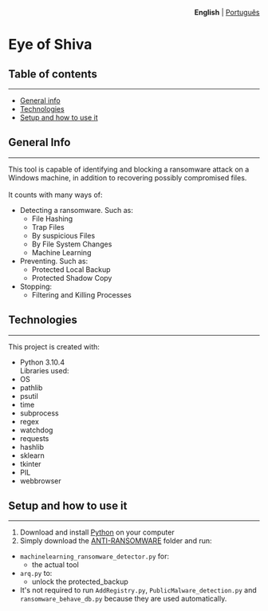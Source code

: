 <p align="right"><strong>English</strong> | <a href="INSERIR LINK .MD PT-BR">Português</a></p>

# Eye of Shiva #

## Table of contents
- - - -
* [General info](#general-info)
* [Technologies](#technologies)
* [Setup and how to use it](#Setup-and-how-to-use-it)

## General Info
- - - -
This tool is capable of identifying and blocking a ransomware attack on a Windows machine, in addition to recovering possibly compromised files.\
\
It counts with many ways of:
* Detecting a ransomware. Such as: 
    - File Hashing
    - Trap Files
    - By suspicious Files
    - By File System Changes
    - Machine Learning
* Preventing. Such as:
    - Protected Local Backup
    - Protected Shadow Copy
* Stopping:
    - Filtering and Killing Processes

## Technologies
- - - -
This project is created with:
* Python 3.10.4
\
Libraries used:
* OS
* pathlib
* psutil
* time
* subprocess
* regex
* watchdog
* requests
* hashlib
* sklearn
* tkinter
* PIL
* webbrowser

## Setup and how to use it
- - - -
1. Download and install [Python](https://www.python.org/downloads/) on your computer
2. Simply download the [ANTI-RANSOMWARE](https://github.com/Grupo0b1t/eye-of-shiva/tree/main/ANTI-RANSOMWARE) folder and run:
* `machinelearning_ransomware_detector.py` for:
    - the actual tool
* `arq.py` to:
    - unlock the protected_backup
* It's not required to run `AddRegistry.py`, `PublicMalware_detection.py` and `ransomware_behave_db.py` because they are used automatically.
